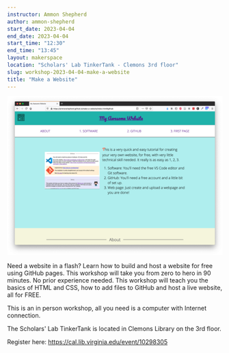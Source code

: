 ```yaml
---
instructor: Ammon Shepherd
author: ammon-shepherd
start_date: 2023-04-04
end_date: 2023-04-04
start_time: "12:30"
end_time: "13:45"
layout: makerspace
location: "Scholars' Lab TinkerTank - Clemons 3rd floor"
slug: workshop-2023-04-04-make-a-website
title: "Make a Website"
---
```


![Make a Website](/assets/post-media/workshops/website.png)

Need a website in a flash? Learn how to build and host a website for free using GitHub pages. This workshop will take you from zero to hero in 90 minutes. No prior experience needed. This workshop will teach you the basics of HTML and CSS, how to add files to GitHub and host a live website, all for FREE.

This is an in person workshop, all you need is a computer with Internet connection.

The Scholars' Lab TinkerTank is located in Clemons Library on the 3rd floor.

Register here: [https://cal.lib.virginia.edu/event/10298305 ](https://cal.lib.virginia.edu/event/10298305)
